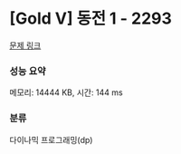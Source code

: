 # [Gold V] 동전 1 - 2293 

[문제 링크](https://www.acmicpc.net/problem/2293) 

### 성능 요약

메모리: 14444 KB, 시간: 144 ms

### 분류

다이나믹 프로그래밍(dp)

